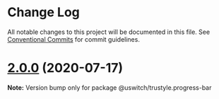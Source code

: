 # Change Log

All notable changes to this project will be documented in this file.
See [Conventional Commits](https://conventionalcommits.org) for commit guidelines.

# [2.0.0](https://github.com/uswitch/trustyle/compare/@uswitch/trustyle.progress-bar@1.1.0...@uswitch/trustyle.progress-bar@2.0.0) (2020-07-17)

**Note:** Version bump only for package @uswitch/trustyle.progress-bar
